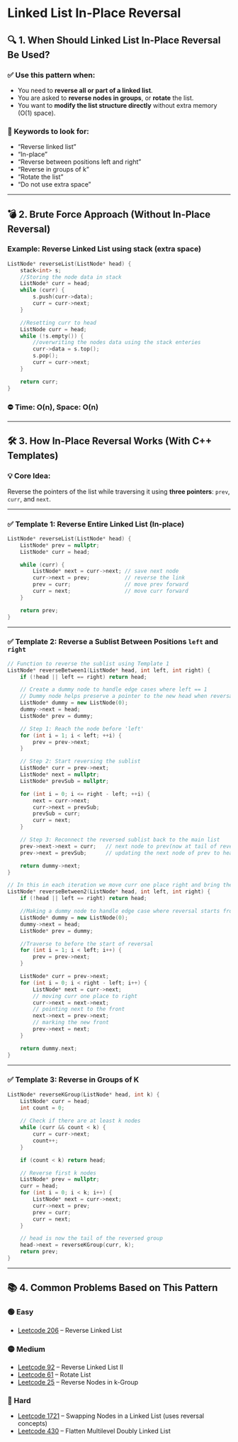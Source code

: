 # Linked List In-Place Reversal

## 🔍 1. When Should Linked List In-Place Reversal Be Used?

### ✅ Use this pattern when:
- You need to **reverse all or part of a linked list**.
- You are asked to **reverse nodes in groups**, or **rotate** the list.
- You want to **modify the list structure directly** without extra memory (O(1) space).

### 🧠 Keywords to look for:
- “Reverse linked list”
- “In-place”
- “Reverse between positions left and right”
- “Reverse in groups of k”
- “Rotate the list”
- “Do not use extra space”

---

## 💣 2. Brute Force Approach (Without In-Place Reversal)

### Example: Reverse Linked List using stack (extra space)

```cpp
ListNode* reverseList(ListNode* head) {
    stack<int> s;
    //Storing the node data in stack
    ListNode* curr = head;
    while (curr) {
        s.push(curr->data);
        curr = curr->next;
    }

    //Resetting curr to head 
    ListNode curr = head;
    while (!s.empty()) {
        //overwriting the nodes data using the stack enteries
        curr->data = s.top();
        s.pop();
        curr = curr->next;
    }

    return curr;
}
```

### ⛔ Time: O(n), Space: O(n)

---

## 🛠️ 3. How In-Place Reversal Works (With C++ Templates)

### 💡 Core Idea:
Reverse the pointers of the list while traversing it using **three pointers**: `prev`, `curr`, and `next`.

---

### ✅ Template 1: Reverse Entire Linked List (In-place)

```cpp
ListNode* reverseList(ListNode* head) {
    ListNode* prev = nullptr;
    ListNode* curr = head;

    while (curr) {
        ListNode* next = curr->next; // save next node
        curr->next = prev;           // reverse the link
        prev = curr;                 // move prev forward
        curr = next;                 // move curr forward
    }

    return prev;
}
```

---

### ✅ Template 2: Reverse a Sublist Between Positions `left` and `right`

```cpp
// Function to reverse the sublist using Template 1
ListNode* reverseBetween1(ListNode* head, int left, int right) {
    if (!head || left == right) return head;

    // Create a dummy node to handle edge cases where left == 1
    // Dummy node helps preserve a pointer to the new head when reversal starts from the head
    ListNode* dummy = new ListNode(0);
    dummy->next = head;
    ListNode* prev = dummy;

    // Step 1: Reach the node before 'left'
    for (int i = 1; i < left; ++i) {
        prev = prev->next;
    }

    // Step 2: Start reversing the sublist
    ListNode* curr = prev->next;
    ListNode* next = nullptr;
    ListNode* prevSub = nullptr;

    for (int i = 0; i <= right - left; ++i) {
        next = curr->next;
        curr->next = prevSub;
        prevSub = curr;
        curr = next;
    }

    // Step 3: Reconnect the reversed sublist back to the main list
    prev->next->next = curr;   // next node to prev(now at tail of reverse part) points to remaining ll
    prev->next = prevSub;      // updating the next node of prev to head of reversed LL

    return dummy->next;
}

// In this in each iteration we move curr one place right and bring the "next" to the front
ListNode* reverseBetween2(ListNode* head, int left, int right) {
    if (!head || left == right) return head;

    //Making a dummy node to handle edge case where reversal starts from 1(i.e. head), so dummy node will preserve pointing to the new head
    ListNode* dummy = new ListNode(0);
    dummy->next = head;
    ListNode* prev = dummy;

    //Traverse to before the start of reversal
    for (int i = 1; i < left; i++) {
        prev = prev->next;
    }

    ListNode* curr = prev->next;
    for (int i = 0; i < right - left; i++) {
        ListNode* next = curr->next;
        // moving curr one place to right
        curr->next = next->next; 
        // pointing next to the front
        next->next = prev->next;
        // marking the new front 
        prev->next = next;
    }

    return dummy.next;
}
```

---

### ✅ Template 3: Reverse in Groups of K

```cpp
ListNode* reverseKGroup(ListNode* head, int k) {
    ListNode* curr = head;
    int count = 0;
    
    // Check if there are at least k nodes
    while (curr && count < k) {
        curr = curr->next;
        count++;
    }

    if (count < k) return head;

    // Reverse first k nodes
    ListNode* prev = nullptr;
    curr = head;
    for (int i = 0; i < k; i++) {
        ListNode* next = curr->next;
        curr->next = prev;
        prev = curr;
        curr = next;
    }

    // head is now the tail of the reversed group
    head->next = reverseKGroup(curr, k);
    return prev;
}
```

---

## 📚 4. Common Problems Based on This Pattern

### 🟢 Easy
- [Leetcode 206](https://leetcode.com/problems/reverse-linked-list/) – Reverse Linked List

### 🟡 Medium
- [Leetcode 92](https://leetcode.com/problems/reverse-linked-list-ii/) – Reverse Linked List II
- [Leetcode 61](https://leetcode.com/problems/rotate-list/) – Rotate List
- [Leetcode 25](https://leetcode.com/problems/reverse-nodes-in-k-group/) – Reverse Nodes in k-Group

### 🔴 Hard
- [Leetcode 1721](https://leetcode.com/problems/swapping-nodes-in-a-linked-list/) – Swapping Nodes in a Linked List (uses reversal concepts)
- [Leetcode 430](https://leetcode.com/problems/flatten-a-multilevel-doubly-linked-list/) – Flatten Multilevel Doubly Linked List

